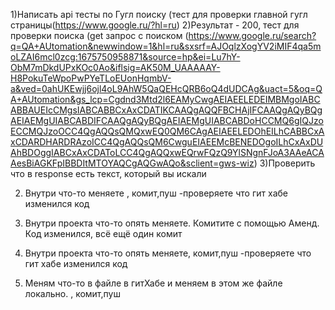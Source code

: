 1)Написать api тесты по Гугл поиску (тест для проверки главной гугл страницы(https://www.google.ru/?hl=ru) 
2)Результат - 200, тест для проверки поиска (get запрос с поиском (https://www.google.ru/search?q=QA+AUtomation&newwindow=1&hl=ru&sxsrf=AJOqlzXogYV2iMIF4qa5moLZAI6mcl0zcg:1675750958871&source=hp&ei=Lu7hY-ObM7mDkdUPxKOc0Ao&iflsig=AK50M_UAAAAAY-H8PokuTeWpoPwPYeTLoEUonHqmbV-a&ved=0ahUKEwjj6ojl4oL9AhW5QaQEHcQRB6oQ4dUDCAg&uact=5&oq=QA+AUtomation&gs_lcp=Cgdnd3Mtd2l6EAMyCwgAEIAEELEDEIMBMgoIABCABBAUEIcCMgsIABCABBCxAxCDATIKCAAQgAQQFBCHAjIFCAAQgAQyBQgAEIAEMgUIABCABDIFCAAQgAQyBQgAEIAEMgUIABCABDoHCCMQ6gIQJzoECCMQJzoOCC4QgAQQsQMQxwEQ0QM6CAgAEIAEELEDOhEILhCABBCxAxCDARDHARDRAzoICC4QgAQQsQM6CwguEIAEEMcBENEDOgoILhCxAxDUAhBDOggIABCxAxCDAToLCC4QgAQQxwEQrwFQzQ9YlSNgnFJoA3AAeACAAesBiAGKFpIBBDItMTOYAQCgAQGwAQo&sclient=gws-wiz) 
3)Проверить чтo в response есть текст, который вы искали


2. Внутри что-то меняете , комит,пуш -проверяете что гит хабе изменился код
3. Внутри проекта что-то опять меняете. Комитите с помощью Аменд. Код изменился, всё ещё один комит
4. Внутри проекта что-то опять меняете, комит,пуш -проверяете что гит хабе изменился код

6. Меням что-то в файле в гитХабе и меняем в этом же файле локально. , комит,пуш  